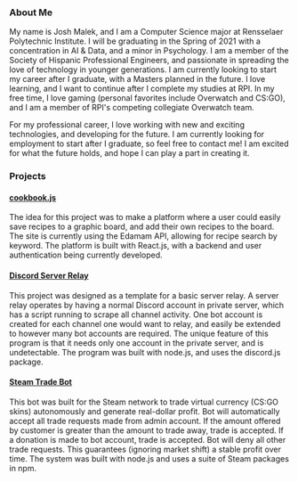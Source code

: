 ### About Me
My name is Josh Malek, and I am a Computer Science major at Rensselaer Polytechnic Institute. I will be graduating in the Spring of 2021 with a concentration in AI & Data, and a minor in Psychology.  I am a member of the Society of Hispanic Professional Engineers, and passionate in spreading the love of technology in younger generations.  I am currently looking to start my career after I graduate, with a Masters planned in the future.  I love learning, and I want to continue after I complete my studies at RPI.  In my free time, I love gaming (personal favorites include Overwatch and CS:GO), and I am a member of RPI's competing collegiate Overwatch team.  

For my professional career, I love working with new and exciting technologies, and developing for the future.  I am currently looking for employment to start after I graduate, so feel free to contact me!  I am excited for what the future holds, and hope I can play a part in creating it.

### Projects

#### [cookbook.js](https://github.com/joshmalek/cookbook)

The idea for this project was to make a platform where a user could easily save recipes to a graphic board, and add their own recipes to the board.  The site is currently using the Edamam API, allowing for recipe search by keyword.  The platform is built with React.js, with a backend and user authentication being currently developed.

#### [Discord Server Relay](https://github.com/joshmalek/discord-relay)

This project was designed as a template for a basic server relay.  A server relay operates by having a normal Discord account in private server, which has a script running to scrape all channel activity.  One bot account is created for each channel one would want to relay, and easily be extended to however many bot accounts are required.  The unique feature of this program is that it needs only one account in the private server, and is undetectable.  The program was built with node.js, and uses the discord.js package.

#### [Steam Trade Bot](https://github.com/joshmalek/Steam-Trade-Bot)

This bot was built for the Steam network to trade virtual currency (CS:GO skins) autonomously and generate real-dollar profit.  Bot will automatically accept all trade requests made from admin account.  If the amount offered by customer is greater than the amount to trade away, trade is accepted.  If a donation is made to bot account, trade is accepted.  Bot will deny all other trade requests.  This guarantees (ignoring market shift) a stable profit over time.  The system was built with node.js and uses a suite of Steam packages in npm.
